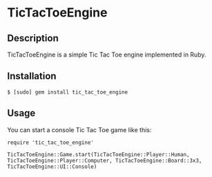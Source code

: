 TicTacToeEngine
===============

## Description

TicTacToeEngine is a simple Tic Tac Toe engine implemented in Ruby.

## Installation

    $ [sudo] gem install tic_tac_toe_engine

## Usage

You can start a console Tic Tac Toe game like this:

    require 'tic_tac_toe_engine'

    TicTacToeEngine::Game.start(TicTacToeEngine::Player::Human, TicTacToeEngine::Player::Computer, TicTacToeEngine::Board::3x3, TicTacToeEngine::UI::Console)
